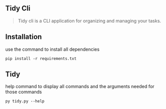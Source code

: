 ## Tidy Cli

> Tidy cli is a CLI application for organizing and managing your tasks.


## Installation
use the command to install all dependencies
```
pip install -r requirements.txt
```

## Tidy
help command to display all commands and the arguments needed for those commands 
```
py tidy.py --help
```
